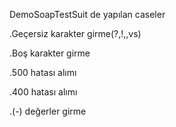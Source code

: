 

DemoSoapTestSuit de yapılan caseler

.Geçersiz karakter girme(?,!,\,vs)

.Boş karakter girme 

.500 hatası alımı

.400 hatası alımı

.(-) değerler girme 






